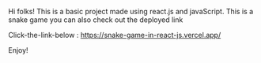 Hi folks! 
This is a basic project made using react.js and javaScript. This is a snake game you can also check out the deployed link

Click-the-link-below :
https://snake-game-in-react-js.vercel.app/

Enjoy!
